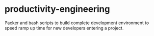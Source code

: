 # productivity-engineering
Packer and bash scripts to build complete development environment to speed ramp up time for new developers entering a project.

